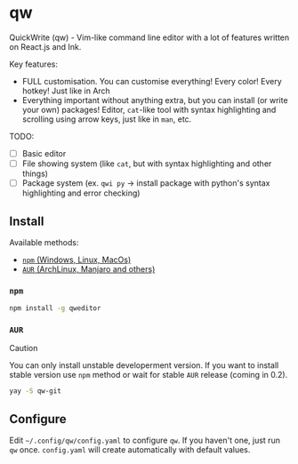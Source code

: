 # qw

QuickWrite (qw) - Vim-like command line editor with a lot of features written on React.js and Ink.

Key features:
- FULL customisation. You can customise everything! Every color! Every hotkey! Just like in Arch
- Everything important without anything extra, but you can install (or write your own) packages! Editor, `cat`-like tool with syntax highlighting and scrolling using arrow keys, just like in `man`, etc.

TODO:
- [ ] Basic editor
- [ ] File showing system (like `cat`, but with syntax highlighting and other things)
- [ ] Package system (ex. `qwi py` -> install package with python's syntax highlighting and error checking)

## Install

Available methods:
- [`npm` (Windows, Linux, MacOs)](#npm)
- [`AUR` (ArchLinux, Manjaro and others)](#aur)

### `npm`

```bash
npm install -g qweditor
```

### `AUR`

> [!CAUTION]
> You can only install unstable developerment version. If you want to install stable version use `npm` method or wait for stable `AUR` release (coming in 0.2).

```bash
yay -S qw-git
```

## Configure

Edit `~/.config/qw/config.yaml` to configure `qw`. If you haven't one, just run `qw` once. `config.yaml` will create automatically with default values.
